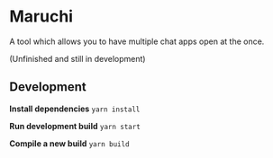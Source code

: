 # Maruchi

A tool which allows you to have multiple chat apps open at the once.

(Unfinished and still in development)

## Development

**Install dependencies**
`yarn install`

**Run development build**
`yarn start`

**Compile a new build**
`yarn build`